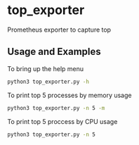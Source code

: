 # top_exporter
Prometheus exporter to capture top

## Usage and Examples
To bring up the help menu
```sh
python3 top_exporter.py -h
```

To print top 5 processes by memory usage
```sh
python3 top_exporter.py -n 5 -m
```

To print top 5 proccess by CPU usage
```sh
python3 top_exporter.py -n 5
```

